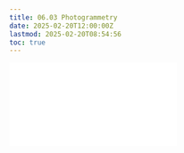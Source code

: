 ```yaml
---
title: 06.03 Photogrammetry
date: 2025-02-20T12:00:00Z
lastmod: 2025-02-20T08:54:56
toc: true
---
```


![Link to included file content](../../../../3d-modeling/photogrammetry.md)
